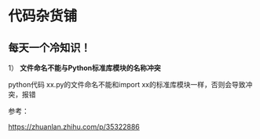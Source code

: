 # 代码杂货铺

## 每天一个冷知识！

1） **文件命名不能与Python标准库模块的名称冲突**

 python代码 xx.py的文件命名不能和import xx的标准库模块一样，否则会导致冲突，报错

参考：

 https://zhuanlan.zhihu.com/p/35322886 